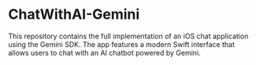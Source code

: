# ChatWithAI-Gemini
This repository contains the full implementation of an iOS chat application using the Gemini SDK. The app features a modern Swift interface that allows users to chat with an AI chatbot powered by Gemini.
